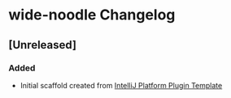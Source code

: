 <!-- Keep a Changelog guide -> https://keepachangelog.com -->

# wide-noodle Changelog

## [Unreleased]
### Added
- Initial scaffold created from [IntelliJ Platform Plugin Template](https://github.com/JetBrains/intellij-platform-plugin-template)
